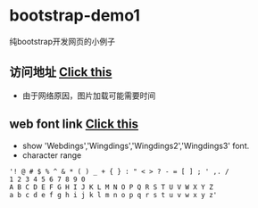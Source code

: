 # bootstrap-demo1
纯bootstrap开发网页的小例子

## 访问地址 [Click this](https://demontt.github.io/bootstrap-demo1/)
* 由于网络原因，图片加载可能需要时间

## web font link [Click this](https://demontt.github.io/bootstrap-demo1/webfont-test.html)
* show 'Webdings','Wingdings','Wingdings2','Wingdings3' font.
* character range 
```
'! @ # $ % ^ & * ( ) _ + { } : " < > ? - = [ ] ; ' ,. /
1 2 3 4 5 6 7 8 9 0
A B C D E F G H I J K L M N O P Q R S T U V W X Y Z
a b c d e f g h i j k l m n o p q r s t u v w x y z'
```
